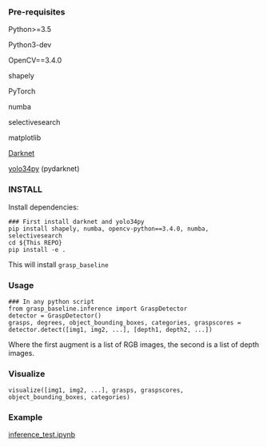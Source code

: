 ### Pre-requisites

Python>=3.5

Python3-dev

OpenCV==3.4.0

shapely

PyTorch

numba

selectivesearch

matplotlib

[Darknet](https://github.com/pjreddie/darknet)

[yolo34py](https://github.com/madhawav/YOLO3-4-Py) (pydarknet)

### INSTALL

Install dependencies:

```
### First install darknet and yolo34py
pip install shapely, numba, opencv-python==3.4.0, numba, selectivesearch
cd ${This REPO}
pip install -e .
```

This will install `grasp_baseline`

### Usage

```
### In any python script
from grasp_baseline.inference import GraspDetector
detector = GraspDetector()
grasps, degrees, object_bounding_boxes, categories, graspscores = detector.detect([img1, img2, ...], [depth1, depth2, ...])
```

Where the first augment is a list of RGB images, the second is a list of depth images.

### Visualize

```
visualize([img1, img2, ...], grasps, graspscores, object_bounding_boxes, categories)
```

### Example

[inference_test.ipynb](./inference_test.ipynb)